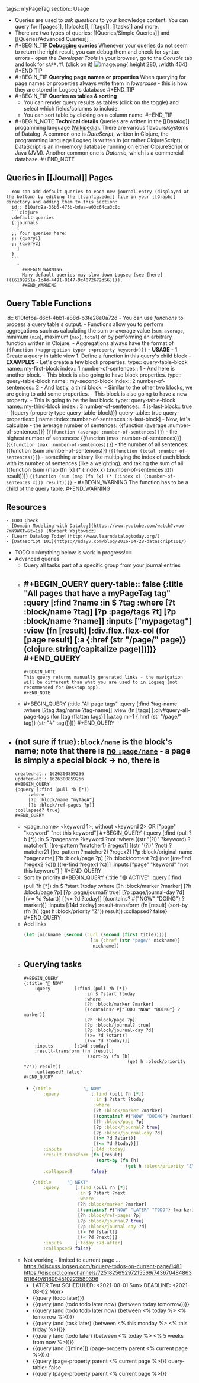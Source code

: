 tags:: myPageTag
section:: Usage

- Queries are used to _ask questions_ to your knowledge content. You can query for [[pages]], [[blocks]], [[tags]], [[tasks]] and more.
- There are two types of queries: [[Queries/Simple Queries]] and [[Queries/Advanced Queries]] .
-
  #+BEGIN_TIP
  **Debugging queries**
  Whenever your queries do not seem to return the right result, you can debug them and check for syntax errors - open the _Developer Tools_ in your browser, go to the _Console_ tab and look for `$APP.Tl` (click on it)
  ![image.png](../assets/image_1625748582353_0.png){:height 280, :width 464}
  #+END_TIP
-
  #+BEGIN_TIP
  **Querying page names or properties**
  When querying for page names or properties always write them in _lowercase_ - this is how they are stored in Logseq's database
  #+END_TIP
-
  #+BEGIN_TIP
  **Queries as tables & sorting**
  * You can render query results as tables (click on the toggle) and select which fields/columns to include.
  * You can sort table by clicking on a column name.
  #+END_TIP
-
  #+BEGIN_NOTE
  **Technical details**
  Queries are written in the [[Datalog]] progamming language ([Wikipedia](https://en.wikipedia.org/wiki/Datalog)).  There are various flavours/systems of Datalog. A common one is _DataScript_, written in Clojure, the programming language Logseq is written in (or rather ClojureScript). DataScript is an in-memory database running on either ClojureScript or Java (JVM). Another common one is _Datomic_, which is a commercial database.
  #+END_NOTE
## Queries in [[Journal]] Pages
	- You can add default queries to each new journal entry (displayed at the bottom) by editing the [[config.edn]] file in your [[Graph]] directory and adding them to this section:
	  id:: 610afd9a-36b6-475b-bdaa-e03c64ca3c0c
	  ```clojure
	  :default-queries
	  {:journals
	    [
	  ;; Your queries here:
	  ;; {query1}
	  ;; {query2}
	    ]
	  }
	  ```
		-
		  #+BEGIN_WARNING
		  Many default queries may slow down Logseq (see [here](((6109951e-1c4d-4491-8147-9c4072672d56)))).
		  #+END_WARNING
## Query Table Functions
id:: 610fdfba-d6cf-4bb1-a88d-b3fe28e0a72d
	- You can use _functions_ to process a query table's output.
	- Functions allow you to perform aggregations such as calculating the sum or average value (`sum`, `average`, minimum (`min`), maximum (`max`), `total`) or by performing an arbitrary function written in Clojure.
		- Aggregations always have the format of `{{function (<aggregation type> :<property keyword>)}}`
	- **USAGE**
		-
		  1. Create a query in table view
		  1. Define a function in this query's child block
	- **EXAMPLES**
		- Let's create a few block properties.
		  type:: query-table-block
		  name:: my-first-block
		  index:: 1
		  number-of-sentences:: 1
		- And here is another block.
			- This block is also going to have block properties.
			  type:: query-table-block
			  name:: my-second-block
			  index:: 2
			  number-of-sentences:: 2
		- And lastly, a third block.
			- Similar to the other two blocks, we are going to add some properties.
			- This block is also going to have a new property.
			- This is going to be the last block.
			  type:: query-table-block
			  name:: my-third-block
			  index:: 3
			  number-of-sentences:: 4
			  is-last-block:: true
		- {{query (property type query-table-block)}}
		  query-table:: true
		  query-properties:: [:name :index :number-of-sentences :is-last-block]
			- Now, let's calculate
				- the average number of sentences: {{function (average :number-of-sentences)}} (`{{function (average :number-of-sentences)}}`)
				- the highest number of sentences: {{function (max :number-of-sentences)}} (`{{function (max :number-of-sentences)}}`)
				- the number of all sentences: {{function (sum :number-of-sentences)}} (`{{function (total :number-of-sentences)}}`)
				- something arbitrary like multiplying the index of each block with its number of sentences (like a weighting), and taking the sum of all: {{function (sum (map (fn [x] (* (:index x) (:number-of-sentences x))) result))}} `{{function (sum (map (fn [x] (* (:index x) (:number-of-sentences x))) result))}}`
			-
			  #+BEGIN_WARNING
			  The function has to be a child of the query table.
			  #+END_WARNING
## Resources
	- TODO Check
	- [Domain Modeling with Datalog](https://www.youtube.com/watch?v=oo-7mN9WXTw&t=1s) (Norbert Wojtowicz)
	- [Learn Datalog Today](http://www.learndatalogtoday.org/)
	- [Datascript 101](https://udayv.com/blog/2016-04-28-datascript101/)
- TODO ==Anything below is work in progress!==
- Advanced queries
	- Query all tasks part of a specific group from your journal entries
	-
	  #+BEGIN_QUERY
	  query-table:: false
	  {:title "All pages that have a myPageTag tag"
	   :query [:find ?name
	         :in $ ?tag
	         :where
	         [?t :block/name ?tag]
	         [?p :page/tags ?t]
	         [?p :block/name ?name]]
	   :inputs ["mypagetag"]
	   :view (fn [result]
	         [:div.flex.flex-col
	          (for [page result]
	            [:a {:href (str "/page/" page)} (clojure.string/capitalize page)])])}
	  #+END_QUERY
		-
		  #+BEGIN_NOTE
		  This query returns manually generated links - the navigation will be different than what you are used to in Logseq (not recommended for Desktop app).
		  #+END_NOTE
	-
	  #+BEGIN_QUERY
	  {:title "All page tags"
	  :query [:find ?tag-name
	          :where
	          [?tag :tag/name ?tag-name]]
	  :view (fn [tags]
	          [:div#query-all-page-tags
	           (for [tag (flatten tags)]
	             [:a.tag.mr-1 {:href (str "/page/" tag)}
	              (str "#" tag)])])}
	  #+END_QUERY
- (not sure if true)`:block/name` is the block's name; note that there is [no `:page/name`](https://github.com/logseq/logseq/blob/master/src/main/frontend/db_schema.cljs) - a page is simply a special block -> no, there is
	-
	  created-at:: 1626300859256
	  updated-at:: 1626300859256
	  #+BEGIN_QUERY
	  {:query [:find (pull ?b [*])
	       :where
	       [?p :block/name "myTagA"]
	       [?b :block/ref-pages ?p]]
	  :collapsed? true}
	  #+END_QUERY
	- <page_name> <keyword 1>, without <keyword 2> OR ["page" "keyword" "not this keyword"]
	  #+BEGIN_QUERY
	  {:query [:find (pull ?b [*])
	           :in $ ?pagename ?keyword ?not
	           :where
	           [(str "(?i)" ?keyword) ?matcher1]
	           [(re-pattern ?matcher1) ?regex1]
	           [(str "(?i)" ?not) ?matcher2]
	           [(re-pattern ?matcher2) ?regex2]
	           [?p :block/original-name ?pagename]
	           [?b :block/page ?p]
	           [?b :block/content ?c]
	           (not [(re-find ?regex2 ?c)])
	           [(re-find ?regex1 ?c)]]
	   :inputs ["page" "keyword" "not this keyword"]
	   }
	  #+END_QUERY
	- Sort by priority
	  #+BEGIN_QUERY
	        {:title "🟢 ACTIVE"
	          :query [:find (pull ?h [*])
	                  :in $ ?start ?today
	                  :where
	                  [?h :block/marker ?marker]
	                  [?h :block/page ?p]
	                  [?p :page/journal? true]
	                  [?p :page/journal-day ?d]
	                  [(>= ?d ?start)]
	                  [(<= ?d ?today)]
	                  [(contains? #{"NOW" "DOING"} ?marker)]]
	          :inputs [:14d :today]
	          :result-transform (fn [result]
	                              (sort-by (fn [h]
	                                         (get h :block/priority "Z")) result))
	          :collapsed? false}
	  #+END_QUERY
	- Add links
	  ```clojure
	  (let [nickname (second (:url (second (first title))))]
	                           [:a {:href (str "page/" nickname)}
	                            nickname])
	  ```
	- Querying tasks
		-
		  #+BEGIN_QUERY
		  {:title "🔨 NOW"
		      :query         [:find (pull ?h [*])
		                         :in $ ?start ?today
		                         :where
		                         [?h :block/marker ?marker]
		                         [(contains? #{"TODO "NOW" "DOING"} ?marker)]
		                         [?h :block/page ?p]
		                         [?p :block/journal? true]
		                         [?p :block/journal-day ?d]
		                         [(>= ?d ?start)]
		                         [(<= ?d ?today)]]
		      :inputs        [:14d :today]
		      :result-transform (fn [result]
		                          (sort-by (fn [h]
		                                         (get h :block/priority "Z")) result))
		      :collapsed? false}
		  #+END_QUERY
		-
		  ```clojure
		  {:title            "🔨 NOW"
		      :query            [:find (pull ?h [*])
		                         :in $ ?start ?today
		                         :where
		                         [?h :block/marker ?marker]
		                         [(contains? #{"NOW" "DOING"} ?marker)]
		                         [?h :block/page ?p]
		                         [?p :block/journal? true]
		                         [?p :block/journal-day ?d]
		                         [(>= ?d ?start)]
		                         [(<= ?d ?today)]]
		      :inputs           [:14d :today]
		      :result-transform (fn [result]
		                          (sort-by (fn [h]
		                                     (get h :block/priority "Z")) result))
		      :collapsed?       false}

		  {:title      "📅 NEXT"
		      :query      [:find (pull ?h [*])
		                   :in $ ?start ?next
		                   :where
		                   [?h :block/marker ?marker]
		                   [(contains? #{"NOW" "LATER" "TODO"} ?marker)]
		                   [?h :block/ref-pages ?p]
		                   [?p :block/journal? true]
		                   [?p :block/journal-day ?d]
		                   [(> ?d ?start)]
		                   [(< ?d ?next)]]
		      :inputs     [:today :7d-after]
		      :collapsed? false}
		  ```
	- Not working - limited to current page ... https://discuss.logseq.com/t/query-todos-on-current-page/1481 https://discord.com/channels/725182569297215569/743670484863811649/816094510223589396
		- LATER Test
		  SCHEDULED: <2021-08-01 Sun>
		  DEADLINE: <2021-08-02 Mon>
		- {{query (todo later)}}
		- {{query (and (todo todo later now) (between today tomorrow))}}
		- {{query (and (todo todo later now) (between <% today %> <% tomorrow %>))}}
		- {{query (and (task later) (between <% this monday %> <% this friday %>))}}
		- {{query (and (todo later) (between <% today %> <% 5 weeks from now %>))}}
		- {{query (and ([[mine]]) (page-property parent <% current page %>))}}
		- {{query (page-property parent <% current page %>)}}
		  query-table:: false
		- {{query (page-property parent <% current page %>)}}
